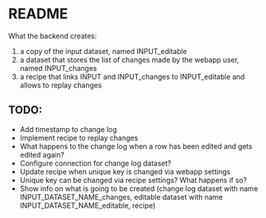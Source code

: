 # README

What the backend creates:

1. a copy of the input dataset, named INPUT_editable
2. a dataset that stores the list of changes made by the webapp user, named INPUT_changes
3. a recipe that links INPUT and INPUT_changes to INPUT_editable and allows to replay changes

## TODO:

* Add timestamp to change log
* Implement recipe to replay changes
* What happens to the change log when a row has been edited and gets edited again?
* Configure connection for change log dataset?
* Update recipe when unique key is changed via webapp settings
* Unique key can be changed via recipe settings? What happens if so?
* Show info on what is going to be created (change log dataset with name INPUT_DATASET_NAME_changes, editable dataset with name INPUT_DATASET_NAME_editable, recipe)